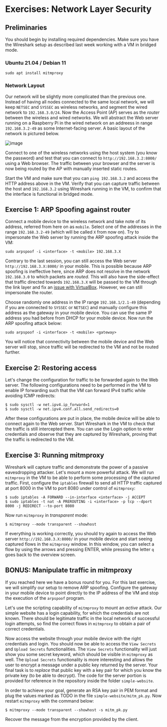 # Exercises: Network Layer Security


## Preliminaries

You should begin by installing required dependencies. Make sure you have the Wireshark setup as described last week working with a VM in bridged mode.

### Ubuntu 21.04 / Debian 11

```
sudo apt install mitmproxy
```

### Network Layout

Our network will be slightly more complicated than the previous one. Instead of having all nodes connected to the same local network, we will keep `NETSEC` and `SYSSEC` as wireless networks, and segment the wired network to `192.168.3.0/24`. Now the Access Point (AP) serves as the _router_ between the wireless and wired networks. We will abstract the Web server running on a Raspberry Pi in the wired network on an addreess in range `192.168.3.2-49` as some Internet-facing server. A basic layout of the network is pictured below.

![image](https://github.com/lenerd/au-syssec-e21-exercises/blob/master/05_network_layer_security/network-layout.png)

Connect to one of the wireless networks using the host system (you know the password) and test that you can connect to `http://192.168.3.2:8000/` using a Web browser.
The traffic between your browser and the server is now being routed by the AP with manually inserted static routes.

Start the VM and make sure that you can `ping 192.168.3.2` and access the HTTP address above in the VM.
Verify that you can capture traffic between the host and `192.168.3.2` using Wireshark running in the VM, to confirm that the interface is functional in bridged mode.

## Exercise 1: ARP Spoofing against router

Connect a mobile device to the wireless network and take note of its address, referred from here on as `mobile`.
Select one of the addresses in the range `192.168.3.2-49` (which will be called `X` from now on).
Try to impersonate the Web server by running the ARP spoofing attack inside the VM:

```
sudo arpspoof -i <interface> -t <mobile> 192.168.3.X
```

Contrary to the last session, you can still access the Web server `http://192.168.3.X:8000/` in your mobile. This is possible because ARP spoofing is ineffective here, since ARP does not resolve in the network `192.168.3.0` to which packets are _routed_. This will also have the side-effect that traffic directed towards `192.168.3.X` will be passed to the VM through the link layer and fix an [issue with VirtualBox](https://security.stackexchange.com/questions/197453/mitm-using-arp-spoofing-with-kali-linux-running-on-virtualbox-with-bridged-wifi).
However, we can still impersonate the router.

Choose randomly one address in the IP range `192.168.1/2.1-49` (depending if you are connected to `SYSSEC` or `NETSEC`) and manually configure this address as the gateway in your mobile device. You can use the same IP address you had before from DHCP for your mobile device. Now run the ARP spoofing attack below:

```
sudo arpspoof -i <interface> -t <mobile> <gateway>
```

You will notice that connectivity between the mobile device and the Web server will stop, since traffic will be redirected to the VM and not be routed further.

## Exercise 2: Restoring access

Let's change the configuration for traffic to be forwarded again to the Web server.
The following configurations need to be performed in the VM to enable IP forwarding such that the VM can forward IPv4 traffic while avoiding ICMP redirects:

```
$ sudo sysctl -w net.ipv4.ip_forward=1
$ sudo sysctl -w net.ipv4.conf.all.send_redirects=0

```

After these configurations are put in place, the mobile device will be able to connect again to the Web server.
Start Wireshark in the VM to check that the traffic is still intercepted there. You can use the Login option to enter credentials and observe that they are captured by Wireshark, proving that the traffic is redirected to the VM.

## Exercise 3: Running mitmproxy

Wireshark will capture traffic and demonstrate the power of a passive eavesdropping attacker. Let's mount a more powerful attack.
We will run `mitmproxy` in the VM to be able to perform some processing of the captured traffic. First, configure the `iptables` firewall to send all HTTP traffic captured at port 8000 in the VM to port 8080 under control of `mitmproxy`:

```
$ sudo iptables -A FORWARD --in-interface <interface> -j ACCEPT
$ sudo iptables -t nat -A PREROUTING -i <interface> -p tcp --dport 8000 -j REDIRECT --to-port 8080
```

Now run `mitmproxy` in _transparent_ mode:

```
$ mitmproxy --mode transparent --showhost
```

If everything is working correctly, you should try again to access the Web server `http://192.168.3.X:8000/` in your mobile device and start seeing captured flows in the `mitmproxy` window.
In this window, you can select a flow by using the arrows and pressing ENTER, while pressing the letter `q` goes back to the overview screen.

## BONUS: Manipulate traffic in mitmproxy

If you reached here we have a bonus round for you. For this last exercise, we will simplify our setup to remove ARP spoofing.
Configure the gateway in your mobile device to point directly to the IP address of the VM and stop the execution of the `arpspoof` program.

Let's use the scripting capability of `mitmproxy` to mount an _active_ attack.
Our simple website has a login capability, for which the credentials are not known. There should be legitimate traffic in the local network of successful login attempts, so find the correct flows in `mitmproxy` to obtain a pair of correct credentials.

Now access the website through your mobile device with the right credentials and login. You should now be able to access the `View Secrets` and `Upload Secrets` functionalities.
The `View Secrets` functionality will just show you some secret keyword, which should be visible in `mitmproxy` as well.
The `Upload Secrets` functionality is more interesting and allows the user to encrypt a message under a public key returned by the server.
Your final task is to _replace_ that public key with a key pair for which you know the private key (to be able to decrypt).
The code for the server portion is provided for reference in the repository inside the folder `simple-website`.

In order to achieve your goal, generate an RSA key pair in PEM format and plug the values marked as TODO in the file `simple-website/mitm_pk.py`. Now restart `mitmproxy` with the command below:

```
$ mitmproxy --mode transparent --showhost -s mitm_pk.py
```

Recover the message from the encryption provided by the client.
